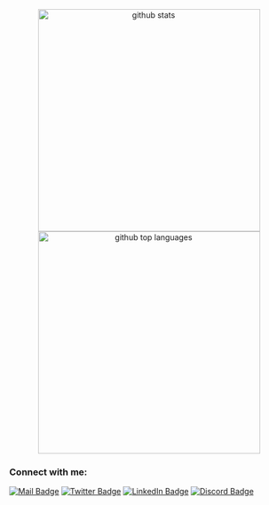 <!-- ### Hi there 👋

**hamzasisman/hamzasisman** is a ✨ _special_ ✨ repository because its `README.md` (this file) appears on your GitHub profile.

Here are some ideas to get you started:

- 🔭 I’m currently working on ...
- 🌱 I’m currently learning ...
- 👯 I’m looking to collaborate on ...
- 🤔 I’m looking for help with ...
- 💬 Ask me about ...
- 📫 How to reach me: ...
- 😄 Pronouns: ...
- ⚡ Fun fact: ...

<img align="center" alt="Coding" width="800"  src="https://d585tldpucybw.cloudfront.net/sfimages/default-source/default-album/this-state.gif?sfvrsn=8f30c74e_1">
-->
<!-- <div align="center">
  <iframe src="https://giphy.com/embed/M9gbBd9nbDrOTu1Mqx" width="100" height="480" frameBorder="0"></iframe>
</div>
-->

<div align="center">
  <img width="400" src="https://github-readme-stats.vercel.app/api?username=hamzasisman&amp;theme=vue-dark&amp;show_icons=true&amp;hide_border=true&amp;count_private=true" alt="github stats">
</div>
<!-- <div align="center">
  <img width="400" src="https://github-readme-streak-stats.herokuapp.com/?user=hamzasisman&amp;theme=vue-dark&amp;hide_border=true" alt="github streak">
</div> -->
<div align="center">
  <img width="400" src="https://github-readme-stats.vercel.app/api/top-langs/?username=hamzasisman&amp;theme=vue-dark&amp;show_icons=true&amp;hide_border=true&amp;layout=compact" alt="github top languages">
</div>
<!-- https://gh-stats-gen.vercel.app/ -->

<h3>Connect with me:</h3>
<a href="mailto:hamza.ssmnn@email.com" target="blank"><img src="https://img.shields.io/badge/Mail-red?style=for-the-badge&logo=gmail&logoColor=white" alt="Mail Badge"/></a>
<!--<a href="your link" target="blank"><img src="https://img.shields.io/badge/WebSite-white?style=for-the-badge&logo=wordpress&logoColor=black" alt="Web site Badge"/></a>-->
<a href="https://twitter.com/hamza_sisman" target="blank"><img src="https://img.shields.io/badge/Twitter-blue?style=for-the-badge&logo=twitter&logoColor=white" alt="Twitter Badge"/></a>
<a href="https://www.linkedin.com/in/hamzasisman/" target="blank"><img src="https://img.shields.io/badge/LinkedIn-blue?style=for-the-badge&logo=linkedin&logoColor=white" alt="LinkedIn Badge"/></a>
<a href="https://discord.com/users/956803845655261184" target="blank"><img src="https://img.shields.io/badge/Discord-purple?style=for-the-badge&logo=discord&logoColor=white" alt="Discord Badge"/></a>
<!-- <a href="your link" target="blank"><img align="center" src="https://cdn.jsdelivr.net/npm/simple-icons@3.0.1/icons/instagram.svg" alt="" height="30" width="40" /></a> 
<a href="your link" target="blank"><img src="https://img.shields.io/badge/YouTube-red?style=for-the-badge&logo=youtube&logoColor=white" alt="Youtube Badge"/></a>-->
